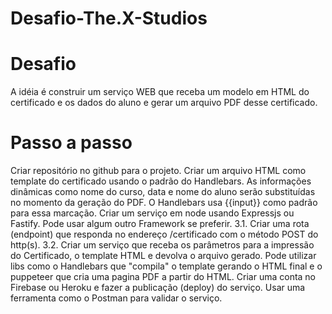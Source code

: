 # Desafio-The.X-Studios

# Desafio
A idéia é construir um serviço WEB que receba um modelo em HTML do certificado e os dados do aluno e gerar um arquivo PDF desse certificado.

# Passo a passo
  Criar repositório no github para o projeto.
  Criar um arquivo HTML como template do certificado usando o padrão do Handlebars. As informações dinâmicas como nome do curso, data e nome do aluno serão substituídas no momento da geração do PDF. O Handlebars usa {{input}} como padrão para essa marcação.
  Criar um serviço em node usando Expressjs ou Fastify. Pode usar algum outro Framework se preferir.
  3.1. Criar uma rota (endpoint) que responda no endereço /certificado com o método POST do http(s).
  3.2. Criar um serviço que receba os parâmetros para a impressão do Certificado, o template HTML e devolva o arquivo gerado. Pode utilizar libs como o Handlebars que "compila" o template gerando o HTML final e o puppeteer que cria uma pagina PDF a partir do HTML.
  Criar uma conta no Firebase ou Heroku e fazer a publicação (deploy) do serviço.
  Usar uma ferramenta como o Postman para validar o serviço.
